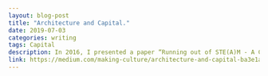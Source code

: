 ```yaml
---
layout: blog-post
title: "Architecture and Capital."
date: 2019-07-03
categories: writing
tags: Capital
description: In 2016, I presented a paper “Running out of STE(A)M - A Critical Perspective on the Political Rhetoric of Innovation” at the Australian Architectural School Association (AASA) conference held at the University of Technology Sydney.
link: https://medium.com/making-culture/architecture-and-capital-ba3e1a692d19
---
```


